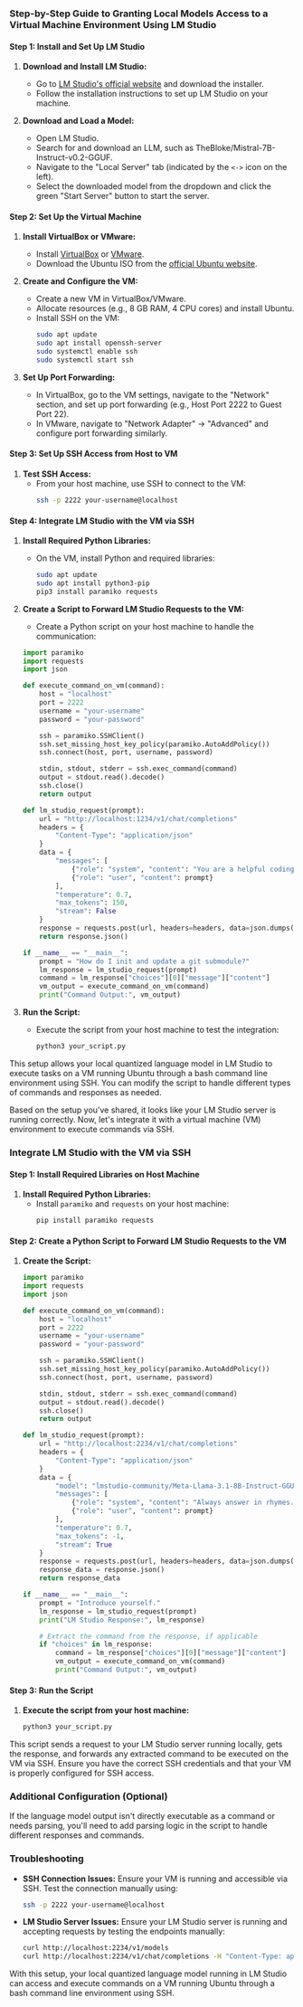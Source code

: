 ### Step-by-Step Guide to Granting Local Models Access to a Virtual Machine Environment Using LM Studio

#### Step 1: Install and Set Up LM Studio

1. **Download and Install LM Studio:**
   - Go to [LM Studio's official website](https://lmstudio.ai) and download the installer.
   - Follow the installation instructions to set up LM Studio on your machine.

2. **Download and Load a Model:**
   - Open LM Studio.
   - Search for and download an LLM, such as TheBloke/Mistral-7B-Instruct-v0.2-GGUF.
   - Navigate to the "Local Server" tab (indicated by the `<->` icon on the left).
   - Select the downloaded model from the dropdown and click the green "Start Server" button to start the server.

#### Step 2: Set Up the Virtual Machine

1. **Install VirtualBox or VMware:**
   - Install [VirtualBox](https://www.virtualbox.org/) or [VMware](https://www.vmware.com/).
   - Download the Ubuntu ISO from the [official Ubuntu website](https://ubuntu.com/download/desktop).

2. **Create and Configure the VM:**
   - Create a new VM in VirtualBox/VMware.
   - Allocate resources (e.g., 8 GB RAM, 4 CPU cores) and install Ubuntu.
   - Install SSH on the VM:
     ```bash
     sudo apt update
     sudo apt install openssh-server
     sudo systemctl enable ssh
     sudo systemctl start ssh
     ```

3. **Set Up Port Forwarding:**
   - In VirtualBox, go to the VM settings, navigate to the "Network" section, and set up port forwarding (e.g., Host Port 2222 to Guest Port 22).
   - In VMware, navigate to "Network Adapter" -> "Advanced" and configure port forwarding similarly.

#### Step 3: Set Up SSH Access from Host to VM

1. **Test SSH Access:**
   - From your host machine, use SSH to connect to the VM:
     ```bash
     ssh -p 2222 your-username@localhost
     ```

#### Step 4: Integrate LM Studio with the VM via SSH

1. **Install Required Python Libraries:**
   - On the VM, install Python and required libraries:
     ```bash
     sudo apt update
     sudo apt install python3-pip
     pip3 install paramiko requests
     ```

2. **Create a Script to Forward LM Studio Requests to the VM:**
   - Create a Python script on your host machine to handle the communication:

   ```python
   import paramiko
   import requests
   import json

   def execute_command_on_vm(command):
       host = "localhost"
       port = 2222
       username = "your-username"
       password = "your-password"

       ssh = paramiko.SSHClient()
       ssh.set_missing_host_key_policy(paramiko.AutoAddPolicy())
       ssh.connect(host, port, username, password)

       stdin, stdout, stderr = ssh.exec_command(command)
       output = stdout.read().decode()
       ssh.close()
       return output

   def lm_studio_request(prompt):
       url = "http://localhost:1234/v1/chat/completions"
       headers = {
           "Content-Type": "application/json"
       }
       data = {
           "messages": [
               {"role": "system", "content": "You are a helpful coding assistant."},
               {"role": "user", "content": prompt}
           ],
           "temperature": 0.7,
           "max_tokens": 150,
           "stream": False
       }
       response = requests.post(url, headers=headers, data=json.dumps(data))
       return response.json()

   if __name__ == "__main__":
       prompt = "How do I init and update a git submodule?"
       lm_response = lm_studio_request(prompt)
       command = lm_response["choices"][0]["message"]["content"]
       vm_output = execute_command_on_vm(command)
       print("Command Output:", vm_output)
   ```

3. **Run the Script:**
   - Execute the script from your host machine to test the integration:
     ```bash
     python3 your_script.py
     ```

This setup allows your local quantized language model in LM Studio to execute tasks on a VM running Ubuntu through a bash command line environment using SSH. You can modify the script to handle different types of commands and responses as needed.


Based on the setup you've shared, it looks like your LM Studio server is running correctly. Now, let's integrate it with a virtual machine (VM) environment to execute commands via SSH. 

### Integrate LM Studio with the VM via SSH

#### Step 1: Install Required Libraries on Host Machine

1. **Install Required Python Libraries:**
   - Install `paramiko` and `requests` on your host machine:
     ```bash
     pip install paramiko requests
     ```

#### Step 2: Create a Python Script to Forward LM Studio Requests to the VM

1. **Create the Script:**

   ```python
   import paramiko
   import requests
   import json

   def execute_command_on_vm(command):
       host = "localhost"
       port = 2222
       username = "your-username"
       password = "your-password"

       ssh = paramiko.SSHClient()
       ssh.set_missing_host_key_policy(paramiko.AutoAddPolicy())
       ssh.connect(host, port, username, password)

       stdin, stdout, stderr = ssh.exec_command(command)
       output = stdout.read().decode()
       ssh.close()
       return output

   def lm_studio_request(prompt):
       url = "http://localhost:2234/v1/chat/completions"
       headers = {
           "Content-Type": "application/json"
       }
       data = {
           "model": "lmstudio-community/Meta-Llama-3.1-8B-Instruct-GGUF",
           "messages": [
               {"role": "system", "content": "Always answer in rhymes."},
               {"role": "user", "content": prompt}
           ],
           "temperature": 0.7,
           "max_tokens": -1,
           "stream": True
       }
       response = requests.post(url, headers=headers, data=json.dumps(data))
       response_data = response.json()
       return response_data

   if __name__ == "__main__":
       prompt = "Introduce yourself."
       lm_response = lm_studio_request(prompt)
       print("LM Studio Response:", lm_response)

       # Extract the command from the response, if applicable
       if "choices" in lm_response:
           command = lm_response["choices"][0]["message"]["content"]
           vm_output = execute_command_on_vm(command)
           print("Command Output:", vm_output)
   ```

#### Step 3: Run the Script

1. **Execute the script from your host machine:**

   ```bash
   python3 your_script.py
   ```

This script sends a request to your LM Studio server running locally, gets the response, and forwards any extracted command to be executed on the VM via SSH. Ensure you have the correct SSH credentials and that your VM is properly configured for SSH access.

### Additional Configuration (Optional)

If the language model output isn't directly executable as a command or needs parsing, you'll need to add parsing logic in the script to handle different responses and commands.

### Troubleshooting

- **SSH Connection Issues:** Ensure your VM is running and accessible via SSH. Test the connection manually using:
  ```bash
  ssh -p 2222 your-username@localhost
  ```

- **LM Studio Server Issues:** Ensure your LM Studio server is running and accepting requests by testing the endpoints manually:
  ```bash
  curl http://localhost:2234/v1/models
  curl http://localhost:2234/v1/chat/completions -H "Content-Type: application/json" -d '{ "model": "lmstudio-community/Meta-Llama-3.1-8B-Instruct-GGUF", "messages": [ { "role": "system", "content": "Always answer in rhymes." }, { "role": "user", "content": "Introduce yourself." } ], "temperature": 0.7, "max_tokens": -1, "stream": true }'
  ```

With this setup, your local quantized language model running in LM Studio can access and execute commands on a VM running Ubuntu through a bash command line environment using SSH.
